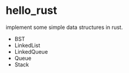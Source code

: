 # hello_rust

implement some simple data structures in rust.

+ BST
+ LinkedList
+ LinkedQueue
+ Queue
+ Stack